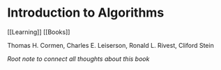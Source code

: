 # Introduction to Algorithms

[[Learning]] [[Books]]

Thomas H. Cormen, Charles E. Leiserson, Ronald L. Rivest, Cliford Stein

*Root note to connect all thoughts about this book*